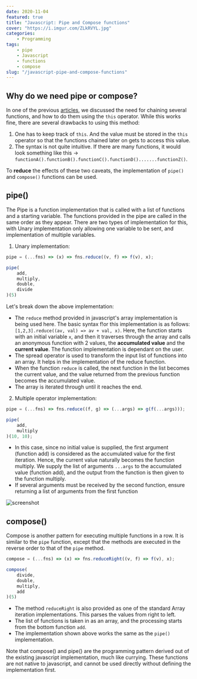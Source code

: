 ```yaml
---
date: 2020-11-04
featured: true
title: "Javascript: Pipe and Compose functions"
cover: "https://i.imgur.com/ZLkRVYL.jpg"
categories: 
    - Programming
tags:
    - pipe
    - Javascript
    - functions
    - compose
slug: "/javascript-pipe-and-compose-functions"
---
```


## Why do we need pipe or compose?

In one of the previous [articles](/javascript-how-to-create-chainable-functions), we discussed the need for chaining several functions, and how to do them using the `this` operator. While this works fine, there are several drawbacks to using this method:
1. One has to keep track of `this`. And the value must be stored in the `this` operator so that the functions chained later on gets to access this value.
2. The syntax is not quite intuitive. If there are many functions, it would look something like this -> `functionA().functionB().functionC().functionD().......functionZ()`.

To **reduce** the effects of these two caveats, the implementation of `pipe()` and `compose()` functions can be used.

## pipe()

The Pipe is a function implementation that is called with a list of functions and a starting variable. The functions provided in the pipe are called in the same order as they appear. There are two types of implementation for this, with Unary implementation only allowing one variable to be sent, and implementation of multiple variables.

1. Unary implementation:

```javascript
pipe = (...fns) => (x) => fns.reduce((v, f) => f(v), x);

pipe(
    add,
    multiply,
    double,
    divide
)(5)
```

Let's break down the above implementation:

- The `reduce` method provided in javascript's array implementation is being used here. The basic syntax f!or this implementation is as follows: `[1,2,3].reduce((av, val) => av + val, x)`. Here, the function starts with an initial variable `x`, and then it traverses through the array and calls an anonymous function with 2 values, the **accumulated value** and the **current value**. The function implementation is dependant on the user.
- The spread operator is used to transform the input list of functions into an array. It helps in the implementation of the reduce function.
- When the function `reduce` is called, the next function in the list becomes the current value, and the value returned from the previous function becomes the accumulated value.
- The array is iterated through until it reaches the end.

2. Multiple operator implementation:

```javascript
pipe = (...fns) => fns.reduce((f, g) => (...args) => g(f(...args)));

pipe(
    add,
    multiply
)(10, 10);
```

- In this case, since no initial value is supplied, the first argument (function add) is considered as the accumulated value for the first iteration. Hence, the current value naturally becomes the function multiply. We supply the list of arguments `...args` to the accumulated value (function add), and the output from the function is then given to the function multiply. 
- If several arguments must be received by the second function, ensure returning a list of arguments from the first function

![screenshot](https://i.imgur.com/s17rzwv.png)

## compose()

Compose is another pattern for executing multiple functions in a row. It is similar to the `pipe` function, except that the methods are executed in the reverse order to that of the `pipe` method. 

```javascript
compose = (...fns) => (x) => fns.reduceRight((v, f) => f(v), x);

compose(
    divide,
    double,
    multiply,
    add
)(5)
```

- The method `reduceRight` is also provided as one of the standard Array iteration implementations. This parses the values from right to left. 
- The list of functions is taken in as an array, and the processing starts from the bottom function `add`.
- The implementation shown above works the same as the `pipe()` implementation.

Note that compose() and pipe() are the programming pattern derived out of the existing javascript implementation, much like currying. These functions are not native to javascript, and cannot be used directly without defining the implementation first.